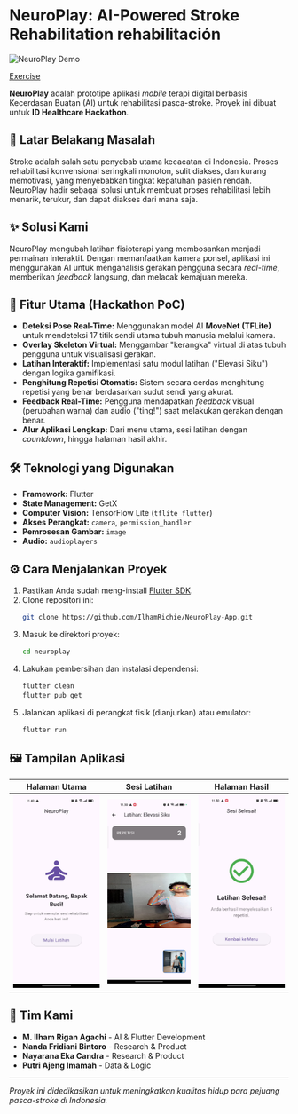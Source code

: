 # NeuroPlay: AI-Powered Stroke Rehabilitation  rehabilitación

![NeuroPlay Demo](assets/demoprototype.gif)

[Exercise](assets/elbow_elevation.gif)

**NeuroPlay** adalah prototipe aplikasi *mobile* terapi digital berbasis Kecerdasan Buatan (AI) untuk rehabilitasi pasca-stroke. Proyek ini dibuat untuk **ID Healthcare Hackathon**.

## 📖 Latar Belakang Masalah

Stroke adalah salah satu penyebab utama kecacatan di Indonesia. Proses rehabilitasi konvensional seringkali monoton, sulit diakses, dan kurang memotivasi, yang menyebabkan tingkat kepatuhan pasien rendah. NeuroPlay hadir sebagai solusi untuk membuat proses rehabilitasi lebih menarik, terukur, dan dapat diakses dari mana saja.

## ✨ Solusi Kami

NeuroPlay mengubah latihan fisioterapi yang membosankan menjadi permainan interaktif. Dengan memanfaatkan kamera ponsel, aplikasi ini menggunakan AI untuk menganalisis gerakan pengguna secara *real-time*, memberikan *feedback* langsung, dan melacak kemajuan mereka.

## 🚀 Fitur Utama (Hackathon PoC)

* **Deteksi Pose Real-Time:** Menggunakan model AI **MoveNet (TFLite)** untuk mendeteksi 17 titik sendi utama tubuh manusia melalui kamera.
* **Overlay Skeleton Virtual:** Menggambar "kerangka" virtual di atas tubuh pengguna untuk visualisasi gerakan.
* **Latihan Interaktif:** Implementasi satu modul latihan ("Elevasi Siku") dengan logika gamifikasi.
* **Penghitung Repetisi Otomatis:** Sistem secara cerdas menghitung repetisi yang benar berdasarkan sudut sendi yang akurat.
* **Feedback Real-Time:** Pengguna mendapatkan *feedback* visual (perubahan warna) dan audio ("ting!") saat melakukan gerakan dengan benar.
* **Alur Aplikasi Lengkap:** Dari menu utama, sesi latihan dengan *countdown*, hingga halaman hasil akhir.

## 🛠️ Teknologi yang Digunakan

* **Framework:** Flutter
* **State Management:** GetX
* **Computer Vision:** TensorFlow Lite (`tflite_flutter`)
* **Akses Perangkat:** `camera`, `permission_handler`
* **Pemrosesan Gambar:** `image`
* **Audio:** `audioplayers`

## ⚙️ Cara Menjalankan Proyek

1.  Pastikan Anda sudah meng-install [Flutter SDK](https://flutter.dev/docs/get-started/install).
2.  Clone repositori ini:
    ```bash
    git clone https://github.com/IlhamRichie/NeuroPlay-App.git
    ```
3.  Masuk ke direktori proyek:
    ```bash
    cd neuroplay
    ```
4.  Lakukan pembersihan dan instalasi dependensi:
    ```bash
    flutter clean
    flutter pub get
    ```
5.  Jalankan aplikasi di perangkat fisik (dianjurkan) atau emulator:
    ```bash
    flutter run
    ```

## 🖼️ Tampilan Aplikasi

| Halaman Utama | Sesi Latihan | Halaman Hasil |
| :-----------: | :----------: | :-----------: |
| ![Home](assets/home.png) | ![Exercise](assets/exercise.png) | ![Result](assets/result.png) |

## 👥 Tim Kami

* **M. Ilham Rigan Agachi** - AI & Flutter Development
* **Nanda Fridiani Bintoro** - Research & Product
* **Nayarana Eka Candra** - Research & Product
* **Putri Ajeng Imamah** - Data & Logic

---
*Proyek ini didedikasikan untuk meningkatkan kualitas hidup para pejuang pasca-stroke di Indonesia.*